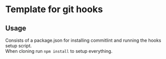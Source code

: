 # Template for git hooks

## Usage
Consists of a package.json for installing commitlint and running the hooks setup script.<br/>
When cloning run `npm install` to setup everything.
